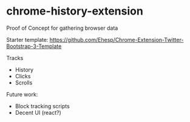 # chrome-history-extension
Proof of Concept for gathering browser data 

Starter template: https://github.com/Ehesp/Chrome-Extension-Twitter-Bootstrap-3-Template

Tracks
* History
* Clicks
* Scrolls


Future work: 
* Block tracking scripts
* Decent UI (react?) 
